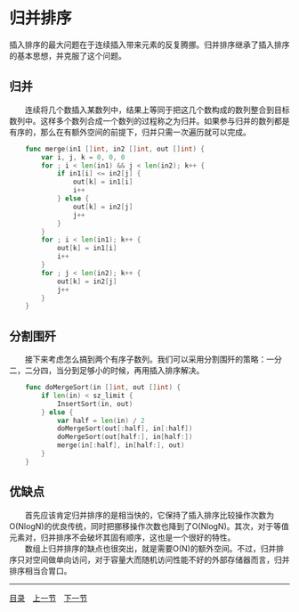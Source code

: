 # 归并排序
插入排序的最大问题在于连续插入带来元素的反复腾挪。归并排序继承了插入排序的基本思想，并克服了这个问题。

## 归并
　　连续将几个数插入某数列中，结果上等同于把这几个数构成的数列整合到目标数列中。这样多个数列合成一个数列的过程称之为归并。如果参与归并的数列都是有序的，那么在有额外空间的前提下，归并只需一次遍历就可以完成。
```go
	func merge(in1 []int, in2 []int, out []int) {
		var i, j, k = 0, 0, 0
		for ; i < len(in1) && j < len(in2); k++ {
			if in1[i] <= in2[j] {
				out[k] = in1[i]
				i++
			} else {
				out[k] = in2[j]
				j++
			}
		}
		for ; i < len(in1); k++ {
			out[k] = in1[i]
			i++
		}
		for ; j < len(in2); k++ {
			out[k] = in2[j]
			j++
		}
	}
```

## 分割围歼
　　接下来考虑怎么搞到两个有序子数列。我们可以采用分割围歼的策略：一分二，二分四，当分到足够小的时候，再用插入排序解决。
```go
	func doMergeSort(in []int, out []int) {
		if len(in) < sz_limit {
			InsertSort(in, out)
		} else {
			var half = len(in) / 2
			doMergeSort(out[:half], in[:half])
			doMergeSort(out[half:], in[half:])
			merge(in[:half], in[half:], out)
		}
	}
```

## 优缺点
　　首先应该肯定归并排序的是相当快的，它保持了插入排序比较操作次数为O(NlogN)的优良传统，同时把挪移操作次数也降到了O(NlogN)。其次，对于等值元素对，归并排序不会破坏其固有顺序，这也是一个很好的特性。  
　　数组上归并排序的缺点也很突出，就是需要O(N)的额外空间。不过，归并排序只对空间做单向访问，对于容量大而随机访问性能不好的外部存储器而言，归并排序相当合胃口。

---
[目录](../index.md)　[上一节](01-A.md)　[下一节](01-C.md)
